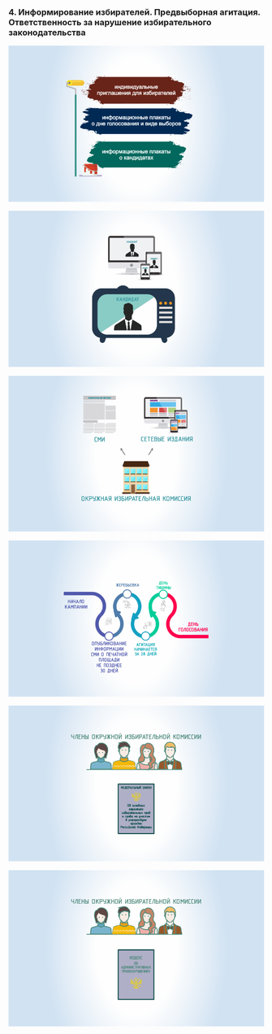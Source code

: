 ### 4. Информирование избирателей. Предвыборная агитация. Ответственность за нарушение избирательного законодательства 

![ [Урок 4.1 - Информационное обеспечение выборов ](#lesson-3.04.1) ](./3.04.1.svg)

![ [Урок 4.2 - Предвыборная агитация. Формы, порядок и сроки проведения ](#lesson-3.04.2) ](./3.04.2.svg)

![ [Урок 4.3 - Взаимодействие окружных избирательных комиссий со средствами массовой информации при информировании избирателей в период проведения выборов ](#lesson-3.04.3) ](./3.04.3.svg)

![ [Урок 4.4 - Предвыборная агитация на каналах организаций телерадиовещания и в периодических изданиях ](#lesson-3.04.4) ](./3.04.4.svg)

![ [Урок 4.5 - Осуществление контроля за предвыборной агитацией ](#lesson-3.04.5) ](./3.04.5.svg)

![ [Урок 4.6 - Ответственность за нарушение законодательства о выборах ](#lesson-3.04.6) ](./3.04.6.svg)
